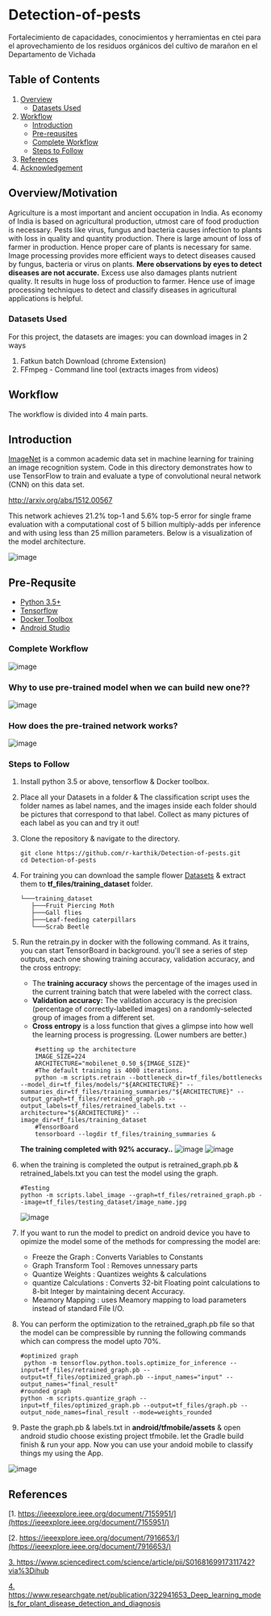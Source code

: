 # Detection-of-pests
Fortalecimiento de capacidades, conocimientos y herramientas en ctei para el aprovechamiento de los residuos orgánicos del cultivo de marañon en el Departamento de   Vichada

## Table of Contents
1. [Overview](#overview)
    *  [Datasets Used](#dataset)
2. [Workflow](#workflow)
    *  [Introduction](#introduction)
    *  [Pre-requsites](#prerequsite)
    *  [Complete Workflow](#complete)
    *  [Steps to Follow](#steps)
3. [References](#ref)
4. [Acknowledgement](#ack)

## <a id="overview"> Overview/Motivation
Agriculture is a most important and ancient occupation in India. As economy of India is based on agricultural production,
    utmost care of food production is necessary. Pests like virus, fungus and bacteria causes infection to plants with 
    loss in quality and quantity production. There is large amount of loss of farmer in production. Hence proper care of
    plants is necessary for same. Image processing provides more efficient ways to detect diseases caused by fungus, 
    bacteria or virus on plants. **Mere observations by eyes to detect diseases are not accurate.** Excess use also damages
    plants nutrient quality. It results in huge loss of production to farmer. Hence use of image processing techniques 
    to detect and classify diseases in agricultural applications is helpful.


### <a id="dataset"> Datasets Used

For this project, the datasets are images: you can download images in 2 ways 
1. Fatkun batch Download (chrome Extension)
2. FFmpeg - Command line tool (extracts images from videos)


## <a id="workflow"> Workflow
The workflow is divided into 4 main parts.

## <a id="introduction"> Introduction
[ImageNet](http://www.image-net.org/) is a common academic data set in machine
learning for training an image recognition system. Code in this directory
demonstrates how to use TensorFlow to train and evaluate a type of convolutional
neural network (CNN) on this data set.
    
http://arxiv.org/abs/1512.00567
    
This network achieves 21.2% top-1 and 5.6% top-5 error for single frame
evaluation with a computational cost of 5 billion multiply-adds per inference
and with using less than 25 million parameters. Below is a visualization of the
model architecture.


![image](https://github.com/r-karthik/images/blob/master/detection_of_pests/layers.png)
    
    
## <a id="prerequsite"> Pre-Requsite
* [Python 3.5+](https://www.python.org/downloads/)
* [Tensorflow](https://www.tensorflow.org/install/)
* [Docker Toolbox](https://docs.docker.com/toolbox/)
* [Android Studio](https://developer.android.com/studio/)

### <a id="complete"> Complete Workflow
   
![image](https://github.com/r-karthik/images/blob/master/detection_of_pests/flowone.JPG)

### Why to use pre-trained model when we can build new one??
![image](https://github.com/r-karthik/images/blob/master/detection_of_pests/cnn.JPG)

### How does the pre-trained network works?

![image](https://github.com/r-karthik/images/blob/master/detection_of_pests/transferlearningworkflow.png)
    
### <a id="steps"> Steps to Follow
1. Install python 3.5 or above, tensorflow & Docker toolbox.
2. Place all your Datasets in a folder & The classification script uses the folder names as label names, and the images
   inside each folder should be pictures that correspond to that label. Collect as many pictures of each label as you can
   and try it out!
3. Clone the repository & navigate to the directory.
   ```shell
   git clone https://github.com/r-karthik/Detection-of-pests.git
   cd Detection-of-pests
   ```
4. For training you can download the sample flower [Datasets](http://download.tensorflow.org/example_images/flower_photos.tgz)
   & extract them to **tf_files/training_dataset** folder.
   ```batch
   └───training_dataset
      ├───Fruit Piercing Moth
      ├───Gall flies
      ├───Leaf-feeding caterpillars
      └───Scrab Beetle
   ```
   
5. Run the retrain.py in docker with the following command. As it trains, you can start TensorBoard in background. you'll see a series
   of step outputs, each one showing 
   training accuracy, validation accuracy, and the cross entropy:
    *  The **training accuracy** shows the percentage of the images used in the current training batch that were labeled 
    with the correct class.
    *  **Validation accuracy:** The validation accuracy is the precision (percentage of correctly-labelled images) on a 
    randomly-selected group of images from a different set.
    *  **Cross entropy** is a loss function that gives a glimpse into how well the learning process is progressing. 
    (Lower numbers are better.)
    ```shell
        #setting up the architecture
        IMAGE_SIZE=224
        ARCHITECTURE="mobilenet_0.50_${IMAGE_SIZE}"
        #The default training is 4000 iterations.
        python -m scripts.retrain --bottleneck_dir=tf_files/bottlenecks --model_dir=tf_files/models/"${ARCHITECTURE}" --summaries_dir=tf_files/training_summaries/"${ARCHITECTURE}" --output_graph=tf_files/retrained_graph.pb --output_labels=tf_files/retrained_labels.txt --architecture="${ARCHITECTURE}" --image_dir=tf_files/training_dataset
        #TensorBoard
        tensorboard --logdir tf_files/training_summaries &
    ```
    **The training completed with 92% accuracy..**
    ![image](https://github.com/r-karthik/images/blob/master/detection_of_pests/92.JPG)
    ![image](https://github.com/r-karthik/images/blob/master/detection_of_pests/12.JPG)
6. when the training is completed the output is retrained_graph.pb & retrained_labels.txt you can test the model using the graph.
    ```shell
    #Testing
    python -m scripts.label_image --graph=tf_files/retrained_graph.pb --image=tf_files/testing_dataset/image_name.jpg
    ```    
    ![image](https://github.com/r-karthik/images/blob/master/detection_of_pests/Capture2.JPG)
 
7. If you want to run the model to predict on android device you have to opimize the model some of the methods for compressing the 
model are:
   * Freeze the Graph       : Converts Variables to Constants
   * Graph Transform Tool   : Removes unnessary parts 
   * Quantize Weights       : Quantizes weights & calculations
   * quantize Calculations  : Converts 32-bit Floating point calculations to 8-bit Integer by maintaining decent Accuracy.
   * Meamory Mapping        : uses Meamory mapping to load parameters instead of standard File I/O.
   
8. You can perform the optimization to the retrained_graph.pb file so that the model can be compressible by running the following commands which can compress the model upto 70%.
    ```shell
    #optimized graph
     python -m tensorflow.python.tools.optimize_for_inference --input=tf_files/retrained_graph.pb --output=tf_files/optimized_graph.pb --input_names="input" --output_names="final_result"
    #rounded graph
    python -m scripts.quantize_graph --input=tf_files/optimized_graph.pb --output=tf_files/graph.pb --output_node_names=final_result --mode=weights_rounded
    ```
9. Paste the graph.pb & labels.txt in **android/tfmobile/assets** & open android studio choose existing project tfmobile. let the Gradle build finish & run your app. Now you can use your andoid mobile to classify things my using the App.

![image](https://github.com/r-karthik/images/blob/master/detection_of_pests/sb.JPG)


## <a id="ref"> References

[1. https://ieeexplore.ieee.org/document/7155951/](https://ieeexplore.ieee.org/document/7155951/)

[2. https://ieeexplore.ieee.org/document/7916653/](https://ieeexplore.ieee.org/document/7916653/)

[3. https://www.sciencedirect.com/science/article/pii/S0168169917311742?via%3Dihub
](https://www.sciencedirect.com/science/article/pii/S0168169917311742?via%3Dihub)

[4. https://www.researchgate.net/publication/322941653_Deep_learning_models_for_plant_disease_detection_and_diagnosis
](https://www.researchgate.net/publication/322941653_Deep_learning_models_for_plant_disease_detection_and_diagnosis)
